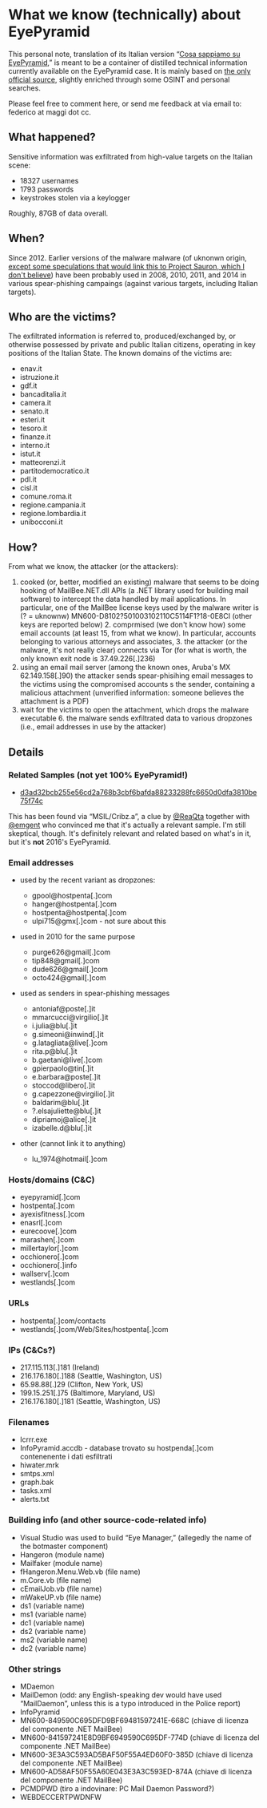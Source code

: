 # What we know (technically) about EyePyramid

This personal note, translation of its Italian version “[Cosa sappiamo su EyePyramid](https://medium.com/@phretor/cosa-sappiamo-su-eyepyramid-61b5b88c63b8#.fsgi8ch9g),” is meant to be a container of distilled technical information currently available on the EyePyramid case. It is mainly based on [the only official source](http://www.agi.it/pictures/pdf/agi/agi/2017/01/10/132733992-5cec4d88-49a1-4a00-8a01-dde65baa5a68.pdf), slightly enriched through some OSINT and personal searches.

Please feel free to comment here, or send me feedback at via email to: federico at maggi dot cc.
 
## What happened?

Sensitive information was exfiltrated from high-value targets on the Italian scene:

  * 18327 usernames
  * 1793 passwords
  * keystrokes stolen via a keylogger

Roughly, 87GB of data overall.

## When?

Since 2012. Earlier versions of the malware malware (of uknonwn origin, [except some speculations that would link this to Project Sauron, which I don't believe](http://www.mainfatti.it/spionaggio/Cyberspionaggio-malware-EyePyramid-fa-parte-del-Progetto-Sauron_0182650033.htm)) have been probably used in 2008, 2010, 2011, and 2014 in various spear-phishing campaings (against various targets, including Italian targets).

## Who are the victims?

The exfiltrated information is referred to, produced/exchanged by, or otherwise possessed by private and public Italian citizens, operating in key positions of the Italian State. The known domains of the victims are:

  * enav.it
  * istruzione.it
  * gdf.it
  * bancaditalia.it
  * camera.it
  * senato.it
  * esteri.it
  * tesoro.it
  * finanze.it
  * interno.it
  * istut.it
  * matteorenzi.it
  * partitodemocratico.it
  * pdl.it
  * cisl.it
  * comune.roma.it
  * regione.campania.it
  * regione.lombardia.it
  * unibocconi.it

## How?

From what we know, the attacker (or the attackers):

  1. cooked (or, better, modified an existing) malware that seems to be doing hooking of MailBee.NET.dll APIs (a .NET library used for building mail software) to intercept the data handled by mail applications. In particular, one of the MailBee license keys used by the malware writer is (? = uknownw) MN600-D8102?501003102110C5114F1?18-0E8CI (other keys are reported below)
	2. comprmised (we don't know how) some email accounts (at least 15, from what we know). In particular, accounts belonging to various attorneys and associates,
	3. the attacker (or the malware, it's not really clear) connects via Tor (for what is worth, the only known exit node is 37.49.226[.]236)
  4. using an email mail server (among the known ones, Aruba's MX 62.149.158[.]90) the attacker sends spear-phisihing email messages to the victims using the compromised accounts s the sender, containing a malicious attachment (unverified information: someone believes the attachment is a PDF)
  5. wait for the victims to open the attachment, which drops the malware executable
	6. the malware sends exfiltrated data to various dropzones (i.e., email addresses in use by the attacker) 

## Details

### Related Samples (not yet 100% EyePyramid!)

* [d3ad32bcb255e56cd2a768b3cbf6bafda88233288fc6650d0dfa3810be75f74c](https://www.virustotal.com/en/file/d3ad32bcb255e56cd2a768b3cbf6bafda88233288fc6650d0dfa3810be75f74c/analysis/)

This has been found via “MSIL/Cribz.a”, a clue by [@ReaQta](https://twitter.com/@ReaQta) together with [@emgent](https://twitter.com/@emgent) who convinced me that it's actually a relevant sample. I'm still skeptical, though. It's definitely relevant and related based on what's in it, but it's **not** 2016's EyePyramid.

### Email addresses

* used by the recent variant as dropzones:
	* gpool@hostpenta[.]com
	* hanger@hostpenta[.]com
	* hostpenta@hostpenta[.]com
	* ulpi715@gmx[.]com - not sure about this

* used in 2010 for the same purpose
	* purge626@gmail[.]com
	* tip848@gmail[.]com
	* dude626@gmail[.]com
	* octo424@gmail[.]com

* used as senders in spear-phishing messages
	* antoniaf@poste[.]it
	* mmarcucci@virgilio[.]it
	* i.julia@blu[.]it
	* g.simeoni@inwind[.]it
	* g.latagliata@live[.]com
	* rita.p@blu[.]it
	* b.gaetani@live[.]com
	* gpierpaolo@tin[.]it
	* e.barbara@poste[.]it
	* stoccod@libero[.]it
	* g.capezzone@virgilio[.]it
	* baldarim@blu[.]it
	* ?.elsajuliette@blu[.]it
	* dipriamoj@alice[.]it
	* izabelle.d@blu[.]it

* other (cannot link it to anything)
	* lu_1974@hotmail[.]com

### Hosts/domains (C&C)
* eyepyramid[.]com
* hostpenta[.]com
* ayexisfitness[.]com
* enasrl[.]com
* eurecoove[.]com
* marashen[.]com
* millertaylor[.]com
* occhionero[.]com
* occhionero[.]info
* wallserv[.]com
* westlands[.]com

### URLs
* hostpenta[.]com/contacts
* westlands[.]com/Web/Sites/hostpenta[.]com

### IPs (C&Cs?)
* 217.115.113[.]181 (Ireland)
* 216.176.180[.]188 (Seattle, Washington, US) 
* 65.98.88[.]29 (Clifton, New York, US)
* 199.15.251[.]75 (Baltimore, Maryland, US)
* 216.176.180[.]181 (Seattle, Washington, US)

### Filenames
* lcrrr.exe
* InfoPyramid.accdb - database trovato su hostpenda[.]com contenenente i dati esfiltrati
* hiwater.mrk
* smtps.xml
* graph.bak
* tasks.xml
* alerts.txt

### Building info (and other source-code-related info)
* Visual Studio was used to build “Eye Manager,” (allegedly the name of the botmaster component) 
* Hangeron (module name)
* Mailfaker (module name)
* fHangeron.Menu.Web.vb (file name)
* m.Core.vb (file name)
* cEmailJob.vb (file name)
* mWakeUP.vb (file name)
* ds1 (variable name)
* ms1 (variable name)
* dc1 (variable name)
* ds2 (variable name)
* ms2 (variable name)
* dc2 (variable name)

### Other strings
* MDaemon
* MailDemon (odd: any English-speaking dev would have used “MailDaemon”, unless this is a typo introduced in the Police report)
* InfoPyramid
* MN600-849590C695DFD9BF69481597241E-668C (chiave di licenza del componente .NET MailBee)
* MN600-841597241E8D9BF6949590C695DF-774D (chiave di licenza del componente .NET MailBee)
* MN600-3E3A3C593AD5BAF50F55A4ED60F0-385D (chiave di licenza del componente .NET MailBee)
* MN600-AD58AF50F55A60E043E3A3C593ED-874A (chiave di licenza del componente .NET MailBee)
* PCMDPWD (tiro a indovinare: PC Mail Daemon Password?)
* WEBDECCERTPWDNFW

